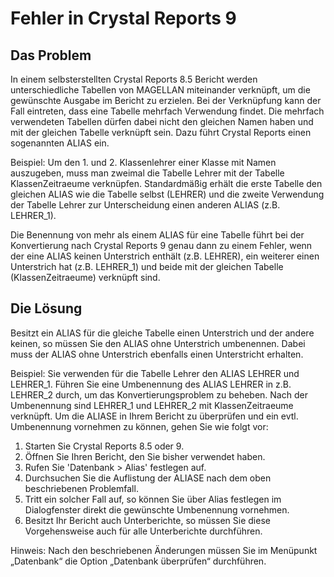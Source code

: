 # Fehler in Crystal Reports 9	 


## Das Problem

In einem selbsterstellten Crystal Reports 8.5 Bericht werden unterschiedliche Tabellen von MAGELLAN  miteinander verknüpft, um die gewünschte Ausgabe im Bericht zu erzielen.
Bei der Verknüpfung kann der Fall eintreten, dass eine Tabelle mehrfach Verwendung findet. Die mehrfach verwendeten Tabellen dürfen dabei nicht den gleichen Namen haben und mit der gleichen Tabelle verknüpft sein. Dazu führt Crystal Reports einen sogenannten ALIAS ein.


Beispiel: 
Um den 1. und 2. Klassenlehrer einer Klasse mit Namen auszugeben, muss man zweimal die Tabelle Lehrer mit der Tabelle KlassenZeitraeume verknüpfen. Standardmäßig erhält die erste Tabelle den gleichen ALIAS wie die Tabelle selbst (LEHRER) und die zweite Verwendung der Tabelle Lehrer zur Unterscheidung einen anderen ALIAS (z.B. LEHRER_1).
  

Die Benennung von mehr als einem ALIAS für eine Tabelle führt bei der Konvertierung nach Crystal Reports 9 genau dann zu einem Fehler, wenn der eine ALIAS keinen Unterstrich enthält (z.B. LEHRER), ein weiterer einen Unterstrich hat (z.B. LEHRER_1) und beide mit der gleichen Tabelle (KlassenZeitraeume) verknüpft sind.

## Die Lösung

Besitzt ein ALIAS für die gleiche Tabelle einen Unterstrich und der andere keinen, so müssen Sie den ALIAS ohne Unterstrich umbenennen. Dabei muss der ALIAS ohne Unterstrich ebenfalls einen Unterstricht erhalten.

Beispiel: 
Sie verwenden für die Tabelle Lehrer den ALIAS LEHRER und LEHRER_1. Führen Sie eine Umbenennung des ALIAS LEHRER in z.B. LEHRER_2 durch, um das Konvertierungsproblem zu beheben. Nach der Umbenennung sind LEHRER_1 und LEHRER_2 mit KlassenZeitraeume verknüpft.
Um die ALIASE in Ihrem Bericht zu überprüfen und ein evtl. Umbenennung vornehmen zu können, gehen Sie wie folgt vor:

1.	Starten Sie Crystal Reports 8.5 oder 9.
2.	Öffnen Sie Ihren Bericht, den Sie bisher verwendet haben.
3.	Rufen Sie 'Datenbank > Alias' festlegen auf.
4.	Durchsuchen Sie die Auflistung der ALIASE nach dem oben beschriebenen Problemfall.
5.	Tritt ein solcher Fall auf, so können Sie über Alias festlegen im Dialogfenster direkt die gewünschte Umbenennung vornehmen.
6.	Besitzt Ihr Bericht auch Unterberichte, so müssen Sie diese Vorgehensweise auch für alle Unterberichte durchführen.

Hinweis: Nach den beschriebenen Änderungen müssen Sie im Menüpunkt „Datenbank“ die Option „Datenbank überprüfen“ durchführen.
